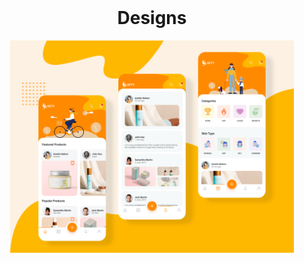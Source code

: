 <br />
<div align="center">
  <h1 align="center">Designs</h1>
</div>
<div align="center">
    <img src="https://github.com/Ardacanuysal/BeautyApp/blob/main/src/assets/images/beauty-app.png" width="90%" 
     /> 
</div>



 

